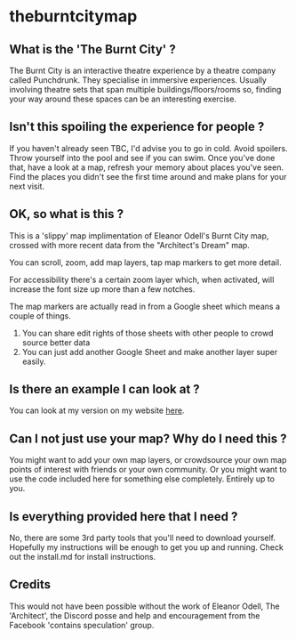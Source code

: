 # theburntcitymap

## **What is the 'The Burnt City' ?**

The Burnt City is an interactive theatre experience by a theatre company called Punchdrunk. They specialise in immersive experiences. Usually involving theatre sets that span multiple buildings/floors/rooms so, finding your way around these spaces can be an interesting exercise.

## **Isn't this spoiling the experience for people ?**

If you haven't already seen TBC, I'd advise you to go in cold. Avoid spoilers. Throw yourself into the pool and see if you can swim. Once you've done that, have a look at a map, refresh your memory about places you've seen. Find the places you didn't see the first time around and make plans for your next visit.

## **OK, so what is this ?**

This is a 'slippy' map implimentation of Eleanor Odell's Burnt City map, crossed with more recent data from the "Architect's Dream" map. 

You can scroll, zoom, add map layers, tap map markers to get more detail. 

For accessibility there's a certain zoom layer which, when activated, will increase the font size up more than a few notches.

The map markers are actually read in from a Google sheet which means a couple of things.

1. You can share edit rights of those sheets with other people to crowd source better data
2. You can just add another Google Sheet and make another layer super easily.

## **Is there an example I can look at ?**

You can look at my version on my website [here](https://d834256.radium-basement.com/tbc/).

## **Can I not just use your map? Why do I need this ?**

You might want to add your own map layers, or crowdsource your own map points of interest with friends or your own community. Or you might want to use the code included here for something else completely. Entirely up to you.

## **Is everything provided here that I need ?**

No, there are some 3rd party tools that you'll need to download yourself. Hopefully my instructions will be enough to get you up and running. Check out the install.md for install instructions.

## **Credits**

This would not have been possible without the work of Eleanor Odell, The 'Architect', the Discord posse and help and encouragement from the Facebook 'contains speculation' group.






